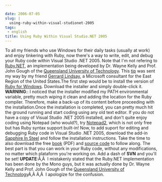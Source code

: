 ```yaml
---

date: 2006-07-05
slug: |
  using-ruby-within-visual-studionet-2005
tags:
 - english
title: Using Ruby Within Visual Studio.NET 2005
---
```


To all my friends who use Windows for their daily tasks (usually at
work) and enjoy tinkering with Ruby, now there's a way to write, edit,
and debug your Ruby code within Visual Studio .NET 2005. Note that I'm
not refering to
[Ruby.NET](http://tirania.org/blog/archive/2006/Jul-02.html), an
implementation being developed by Dr. Wayne Kelly and Prof. John Gough
of the [Queensland University of
Technology](http://plas.fit.qut.edu.au/Ruby.NET/). This
[tip](http://www.hanselman.com/blog/SapphireInSteelRubyWithinVisualStudio2005.aspx)
was sent my way by my friend [Gerrard
Lindsay](http://www.pickabar.com/blog/), a Microsoft consultant for the
East Region of the United States.The first step would be to install the
version of [Ruby for
Windows](http://rubyinstaller.rubyforge.org/wiki/wiki.pl). Download the
installer and simply double-click it. **WARNING**:: I noticed that the
installer modified my PATH environmental variable, pretty much wiping it
clean and adding the location for the Ruby compiler. Therefore, make a
back-up of its content before proceeding with the installation.Once the
installation is completed, you can pretty much hit the ground running
and start coding using any old text editor. If you do not have a copy of
Visual Studio .NET 2005 installed, and don't quite enjoy coding using
Notepad (who would?), try
[Notepad2](http://www.hanselman.com/blog/NewNotepad2WithRubySyntaxHighlighting.aspx),
which is not only free but has Ruby syntax support built-in! Now, to add
suport for editing and debugging Ruby code in Visual Studio .NET 2005,
download the add-in [Sapphire In Steel](http://www.sapphiresteel.com/)
and follow the installation instructions. Take the time to also download
the free
[book](http://www.sapphiresteel.com/IMG/pdf/LittleBookOfRuby.pdf) (PDF)
and [source
code](http://www.sapphiresteel.com/IMG/zip/little-book-of-ruby-source.zip)
to follow along. The best part is that you can work in your Ruby code,
without any modifications, no matter which plataform you're working on.
Add a dash of **SVN** and you'll be set! **UPDATE**:Ã‚Â  I mistakenly
stated that the Ruby.NET implementation has been done by the Mono guys,
but it was actually done by Dr. Wayne Kelly and Prof. John Gough of the
[Queensland University of
Technology](http://plas.fit.qut.edu.au/Ruby.NET/)Ã‚Â Ã‚Â  I apologize
for the confusion.
